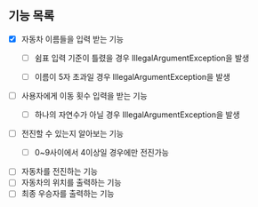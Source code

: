 ## 기능 목록

- [x] 자동차 이름들을 입력 받는 기능
  - [ ] 쉼표 입력 기준이 틀렸을 경우 IllegalArgumentException을 발생
  - [ ] 이름이 5자 초과일 경우 IllegalArgumentException을 발생


- [ ] 사용자에게 이동 횟수 입력을 받는 기능
  - [ ] 하나의 자연수가 아닐 경우 IllegalArgumentException을 발생


- [ ] 전진할 수 있는지 알아보는 기능
  - [ ] 0~9사이에서 4이상일 경우에만 전진가능
  

- [ ] 자동차를 전진하는 기능
- [ ] 자동차의 위치를 출력하는 기능
- [ ] 최종 우승자를 출력하는 기능